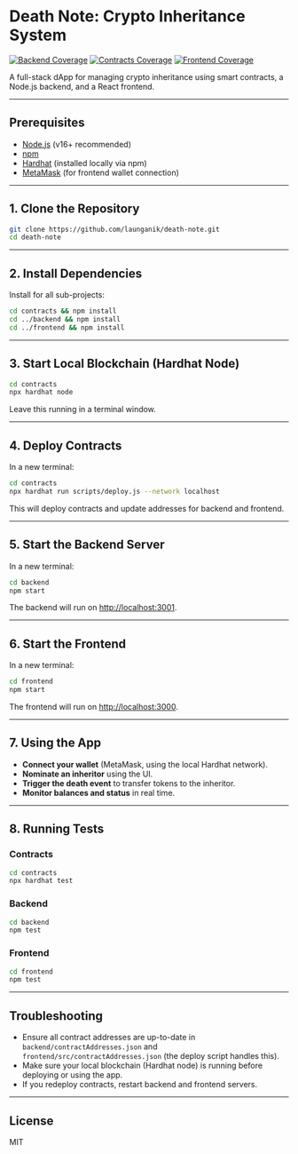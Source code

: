 # Death Note: Crypto Inheritance System

<!-- Test Coverage Badges -->
[![Backend Coverage](https://img.shields.io/badge/coverage-backend-lightgrey?style=flat)](backend/coverage/lcov-report/index.html)
[![Contracts Coverage](https://img.shields.io/badge/coverage-contracts-lightgrey?style=flat)](contracts/coverage/lcov-report/index.html)
[![Frontend Coverage](https://img.shields.io/badge/coverage-frontend-lightgrey?style=flat)](frontend/coverage/lcov-report/index.html)

<!--
To enable live coverage badges, sign up for Coveralls or Codecov, connect your repo, and replace the badge URLs above with the ones they provide.
-->

A full-stack dApp for managing crypto inheritance using smart contracts, a Node.js backend, and a React frontend.

---

## Prerequisites
- [Node.js](https://nodejs.org/) (v16+ recommended)
- [npm](https://www.npmjs.com/)
- [Hardhat](https://hardhat.org/) (installed locally via npm)
- [MetaMask](https://metamask.io/) (for frontend wallet connection)

---

## 1. Clone the Repository
```sh
git clone https://github.com/launganik/death-note.git
cd death-note
```

---

## 2. Install Dependencies
Install for all sub-projects:
```sh
cd contracts && npm install
cd ../backend && npm install
cd ../frontend && npm install
```

---

## 3. Start Local Blockchain (Hardhat Node)
```sh
cd contracts
npx hardhat node
```
Leave this running in a terminal window.

---

## 4. Deploy Contracts
In a new terminal:
```sh
cd contracts
npx hardhat run scripts/deploy.js --network localhost
```
This will deploy contracts and update addresses for backend and frontend.

---

## 5. Start the Backend Server
In a new terminal:
```sh
cd backend
npm start
```
The backend will run on [http://localhost:3001](http://localhost:3001).

---

## 6. Start the Frontend
In a new terminal:
```sh
cd frontend
npm start
```
The frontend will run on [http://localhost:3000](http://localhost:3000).

---

## 7. Using the App
- **Connect your wallet** (MetaMask, using the local Hardhat network).
- **Nominate an inheritor** using the UI.
- **Trigger the death event** to transfer tokens to the inheritor.
- **Monitor balances and status** in real time.

---

## 8. Running Tests
### Contracts
```sh
cd contracts
npx hardhat test
```
### Backend
```sh
cd backend
npm test
```
### Frontend
```sh
cd frontend
npm test
```

---

## Troubleshooting
- Ensure all contract addresses are up-to-date in `backend/contractAddresses.json` and `frontend/src/contractAddresses.json` (the deploy script handles this).
- Make sure your local blockchain (Hardhat node) is running before deploying or using the app.
- If you redeploy contracts, restart backend and frontend servers.

---

## License
MIT 